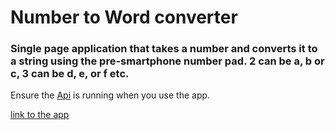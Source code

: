 # Number to Word converter

### Single page application that takes a number and converts it to a string using the pre-smartphone number pad. 2 can be a, b or c, 3 can be d, e, or f etc.

Ensure the [Api](https://github.com/ojam1/Api) is running when you use the app.

[link to the app](https://number-to-word-converter.herokuapp.com/)
